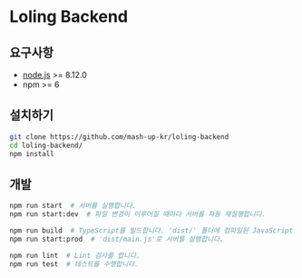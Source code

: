 # Loling Backend

## 요구사항

- [node.js](https://nodejs.org) >= 8.12.0
- npm >= 6


## 설치하기

```bash
git clone https://github.com/mash-up-kr/loling-backend
cd loling-backend/
npm install
```

## 개발

```bash
npm run start  # 서버를 실행합니다.
npm run start:dev  # 파일 변경이 이루어질 때마다 서버를 자동 재실행합니다.

npm run build  # TypeScript를 빌드합니다. 'dist/' 폴더에 컴파일된 JavaScript 파일이 위치합니다.
npm run start:prod  # 'dist/main.js'로 서버를 실행합니다.

npm run lint  # Lint 검사를 합니다.
npm run test  # 테스트를 수행합니다.
```
